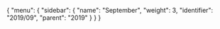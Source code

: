 {
  "menu": {
    "sidebar": {
      "name": "September",
      "weight": 3,
      "identifier": "2019/09",
      "parent": "2019"
    }
  }
}
